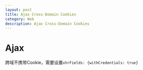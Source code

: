```yaml
---
layout: post
title: Ajax Cross-Domain Cookies
category: Web
description: Ajax Cross-Domain Cookies
---
```


# Ajax
跨域不携带Cookie，需要设置`xhrFields: {withCredentials: true}`